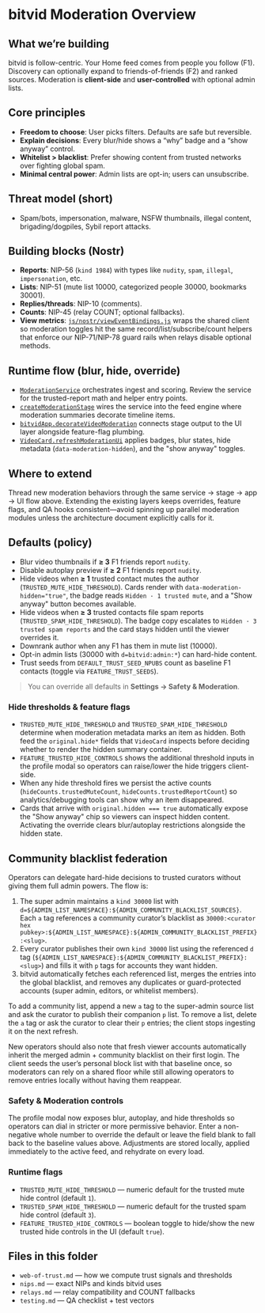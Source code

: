 # bitvid Moderation Overview

## What we’re building
bitvid is follow-centric. Your Home feed comes from people you follow (F1). Discovery can optionally expand to friends-of-friends (F2) and ranked sources. Moderation is **client-side** and **user-controlled** with optional admin lists.

## Core principles
- **Freedom to choose**: User picks filters. Defaults are safe but reversible.
- **Explain decisions**: Every blur/hide shows a “why” badge and a “show anyway” control.
- **Whitelist > blacklist**: Prefer showing content from trusted networks over fighting global spam.
- **Minimal central power**: Admin lists are opt-in; users can unsubscribe.

## Threat model (short)
- Spam/bots, impersonation, malware, NSFW thumbnails, illegal content, brigading/dogpiles, Sybil report attacks.

## Building blocks (Nostr)
- **Reports**: NIP-56 (`kind 1984`) with types like `nudity`, `spam`, `illegal`, `impersonation`, etc.
- **Lists**: NIP-51 (mute list 10000, categorized people 30000, bookmarks 30001).
- **Replies/threads**: NIP-10 (comments).
- **Counts**: NIP-45 (relay COUNT; optional fallbacks).
- **View metrics**: [`js/nostr/viewEventBindings.js`](../../js/nostr/viewEventBindings.js) wraps the shared client so moderation
  toggles hit the same record/list/subscribe/count helpers that enforce our NIP-71/NIP-78 guard rails when relays disable optional
  methods.

## Runtime flow (blur, hide, override)
- [`ModerationService`](../../js/services/moderationService.js) orchestrates ingest and scoring. Review the service for the trusted-report math and helper entry points.
- [`createModerationStage`](../../js/feedEngine/stages.js) wires the service into the feed engine where moderation summaries decorate timeline items.
- [`bitvidApp.decorateVideoModeration`](../../js/app.js) connects stage output to the UI layer alongside feature-flag plumbing.
- [`VideoCard.refreshModerationUi`](../../js/ui/components/VideoCard.js) applies badges, blur states, hide metadata (`data-moderation-hidden`), and the "show anyway" toggles.

## Where to extend
Thread new moderation behaviors through the same service → stage → app → UI flow above. Extending the existing layers keeps overrides, feature flags, and QA hooks consistent—avoid spinning up parallel moderation modules unless the architecture document explicitly calls for it.

## Defaults (policy)
- Blur video thumbnails if **≥ 3** F1 friends report `nudity`.
- Disable autoplay preview if **≥ 2** F1 friends report `nudity`.
- Hide videos when **≥ 1** trusted contact mutes the author (`TRUSTED_MUTE_HIDE_THRESHOLD`). Cards render with `data-moderation-hidden="true"`, the badge reads `Hidden · 1 trusted mute`, and a "Show anyway" button becomes available.
- Hide videos when **≥ 3** trusted contacts file spam reports (`TRUSTED_SPAM_HIDE_THRESHOLD`). The badge copy escalates to `Hidden · 3 trusted spam reports` and the card stays hidden until the viewer overrides it.
- Downrank author when any F1 has them in mute list (10000).
- Opt-in admin lists (30000 with `d=bitvid:admin:*`) can hard-hide content.
- Trust seeds from `DEFAULT_TRUST_SEED_NPUBS` count as baseline F1 contacts (toggle via `FEATURE_TRUST_SEEDS`).

> You can override all defaults in **Settings → Safety & Moderation**.

### Hide thresholds & feature flags

- `TRUSTED_MUTE_HIDE_THRESHOLD` and `TRUSTED_SPAM_HIDE_THRESHOLD` determine when moderation metadata marks an item as hidden. Both feed the `original.hide*` fields that `VideoCard` inspects before deciding whether to render the hidden summary container.
- `FEATURE_TRUSTED_HIDE_CONTROLS` shows the additional threshold inputs in the profile modal so operators can raise/lower the hide triggers client-side.
- When any hide threshold fires we persist the active counts (`hideCounts.trustedMuteCount`, `hideCounts.trustedReportCount`) so analytics/debugging tools can show why an item disappeared.
- Cards that arrive with `original.hidden === true` automatically expose the "Show anyway" chip so viewers can inspect hidden content. Activating the override clears blur/autoplay restrictions alongside the hidden state.

## Community blacklist federation

Operators can delegate hard-hide decisions to trusted curators without giving them full admin powers. The flow is:

1. The super admin maintains a `kind 30000` list with `d=${ADMIN_LIST_NAMESPACE}:${ADMIN_COMMUNITY_BLACKLIST_SOURCES}`. Each `a` tag references a community curator’s blacklist as `30000:<curator hex pubkey>:${ADMIN_LIST_NAMESPACE}:${ADMIN_COMMUNITY_BLACKLIST_PREFIX}:<slug>`.
2. Every curator publishes their own `kind 30000` list using the referenced `d` tag (`${ADMIN_LIST_NAMESPACE}:${ADMIN_COMMUNITY_BLACKLIST_PREFIX}:<slug>`) and fills it with `p` tags for accounts they want hidden.
3. bitvid automatically fetches each referenced list, merges the entries into the global blacklist, and removes any duplicates or guard-protected accounts (super admin, editors, or whitelist members).

To add a community list, append a new `a` tag to the super-admin source list and ask the curator to publish their companion `p` list. To remove a list, delete the `a` tag or ask the curator to clear their `p` entries; the client stops ingesting it on the next refresh.

New operators should also note that fresh viewer accounts automatically inherit the merged admin + community blacklist on their first login. The client seeds the user’s personal block list with that baseline once, so moderators can rely on a shared floor while still allowing operators to remove entries locally without having them reappear.

### Safety & Moderation controls

The profile modal now exposes blur, autoplay, and hide thresholds so operators can dial in stricter or more permissive behavior. Enter a non-negative whole number to override the default or leave the field blank to fall back to the baseline values above. Adjustments are stored locally, applied immediately to the active feed, and rehydrate on every load.

### Runtime flags

- `TRUSTED_MUTE_HIDE_THRESHOLD` — numeric default for the trusted mute hide control (default `1`).
- `TRUSTED_SPAM_HIDE_THRESHOLD` — numeric default for the trusted spam hide control (default `3`).
- `FEATURE_TRUSTED_HIDE_CONTROLS` — boolean toggle to hide/show the new trusted hide controls in the UI (default `true`).

## Files in this folder
- `web-of-trust.md` — how we compute trust signals and thresholds
- `nips.md` — exact NIPs and kinds bitvid uses
- `relays.md` — relay compatibility and COUNT fallbacks
- `testing.md` — QA checklist + test vectors
